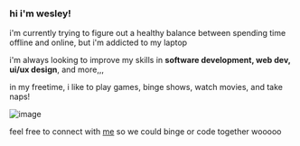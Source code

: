 ### hi i'm wesley!

i'm currently trying to figure out a healthy balance between spending time offline and online, but i'm addicted to my laptop  

i'm always looking to improve my skills in **software development, web dev, ui/ux design**, and more,,,

in my freetime, i like to play games, binge shows, watch movies, and take naps!

![image](https://user-images.githubusercontent.com/74622613/148674071-dd248b8c-e3a1-4890-95a4-cd93cf2af56f.png)

feel free to connect with [me](https://www.linkedin.com/in/wwesleyma/) so we could binge or code together wooooo

<!--
**wwesleym/wwesleym** is a ✨ _special_ ✨ repository because its `README.md` (this file) appears on your GitHub profile.

Here are some ideas to get you started:

- 🔭 I’m currently working on ...
- 🌱 I’m currently learning ...
- 👯 I’m looking to collaborate on ...
- 🤔 I’m looking for help with ...
- 💬 Ask me about ...
- 📫 How to reach me: ...
- 😄 Pronouns: ...
- ⚡ Fun fact: ...
-->
